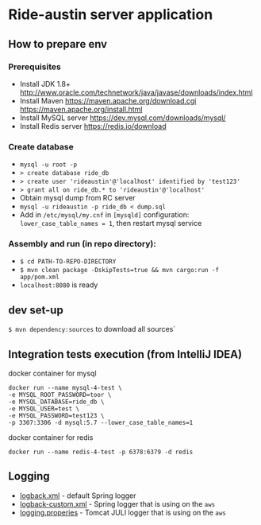 # Ride-austin server application

## How to prepare env

### Prerequisites

* Install JDK 1.8+ http://www.oracle.com/technetwork/java/javase/downloads/index.html
* Install Maven https://maven.apache.org/download.cgi https://maven.apache.org/install.html
* Install MySQL server https://dev.mysql.com/downloads/mysql/
* Install Redis server https://redis.io/download

### Create database

* `mysql -u root -p`
* `> create database ride_db`
* `> create user 'rideaustin'@'localhost' identified by 'test123'`
* `> grant all on ride_db.* to 'rideaustin'@'localhost'`
* Obtain mysql dump from RC server
* `mysql -u rideaustin -p ride_db < dump.sql`
* Add in `/etc/mysql/my.cnf` in `[mysqld]` configuration: `lower_case_table_names = 1`, then restart mysql service

### Assembly and run (in repo directory):

* `$ cd PATH-TO-REPO-DIRECTORY`
* `$ mvn clean package -DskipTests=true && mvn cargo:run -f app/pom.xml`
* `localhost:8080` is ready

## dev set-up

`$ mvn dependency:sources` to download all sources`

## Integration tests execution (from IntelliJ IDEA)
docker container for mysql
```text
docker run --name mysql-4-test \
-e MYSQL_ROOT_PASSWORD=toor \
-e MYSQL_DATABASE=ride_db \
-e MYSQL_USER=test \
-e MYSQL_PASSWORD=test123 \
-p 3307:3306 -d mysql:5.7 --lower_case_table_names=1
```

docker container for redis
```text
docker run --name redis-4-test -p 6378:6379 -d redis
```

## Logging

* [logback.xml](app/src/main/resources/logback.xml) - default Spring logger
* [logback-custom.xml](app/src/main/resources/logback-custom.xml) - Spring logger that is using on the `aws`
* [logging.properies](.ebextensions/files/logging.properties) - Tomcat JULI logger that is using on the `aws`
